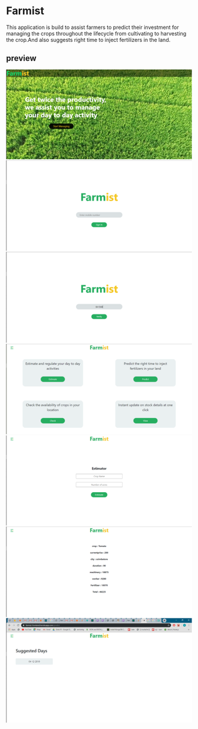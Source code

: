 # Farmist
This application is build to assist farmers to predict their investment for managing the crops throughout the lifecycle from cultivating to harvesting the crop.And also suggests right time to inject fertilizers in the land.

## preview
<kbd>![Initial Window](readme/one.png)
<kbd>![Initial Window](readme/two.png)
<kbd>![Initial Window](readme/three.png)
<kbd>![Initial Window](readme/four.png)
<kbd>![Initial Window](readme/five.png)
<kbd>![Initial Window](readme/six.png)
<kbd>![Initial Window](readme/seven.png)